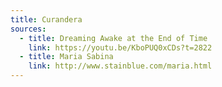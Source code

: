 ```yaml
---
title: Curandera
sources:
  - title: Dreaming Awake at the End of Time
    link: https://youtu.be/KboPUQ0xCDs?t=2822
  - title: Maria Sabina
    link: http://www.stainblue.com/maria.html
---
```

